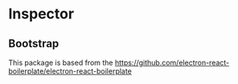 # Inspector

## Bootstrap
This package is based from the 
https://github.com/electron-react-boilerplate/electron-react-boilerplate

